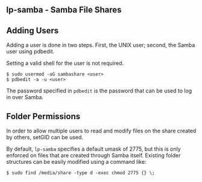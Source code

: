 lp-samba - Samba File Shares
---

Adding Users
---
Adding a user is done in two steps. First, the UNIX user; second, the Samba user using pdbedit.

Setting a valid shell for the user is not required.

```
$ sudo usermod -aG sambashare <user>
$ pdbedit -a -u <user>
```

The password specified in `pdbedit` is the password that can be used to log in over Samba.

Folder Permissions
---
In order to allow multiple users to read and modify files on the share created by others, setGID can be used.

By default, `lp-samba` specifies a default umask of 2775, but this is only enforced on files that are created through Samba itself. Existing folder structures can be easily modified using a command like:

```
$ sudo find /media/share -type d -exec chmod 2775 {} \;
```
